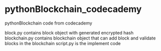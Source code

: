 # pythonBlockchain_codecademy
pythonBlockchain code from codecademy

block.py contains block object with generated encrypted hash 
blockchain.py contains blockchain object that can add block and validate blocks in the blockchain
script.py is the implement code
